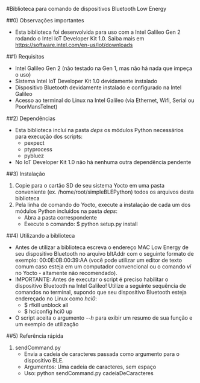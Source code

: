 #Biblioteca para comando de dispositivos Bluetooth Low Energy

##0) Observações importantes
- Esta biblioteca foi desenvolvida para uso com a Intel Galileo Gen 2 rodando o Intel IoT Developer Kit 1.0. Saiba mais em https://software.intel.com/en-us/iot/downloads

##1) Requisitos
- Intel Galileo Gen 2 (não testado na Gen 1, mas não há nada que impeça o uso)
- Sistema Intel IoT Developer Kit 1.0 devidamente instalado
- Dispositivo Bluetooth devidamente instalado e configurado na Intel Galileo
- Acesso ao terminal do Linux na Intel Galileo (via Ethernet, Wifi, Serial ou PoorMansTelnet)

##2) Dependências
- Esta biblioteca inclui na pasta *deps* os módulos Python necessários para execução dos scripts:
	- pexpect
	- ptyprocess
	- pybluez
- No IoT Developer Kit 1.0 não há nenhuma outra dependência pendente

##3) Instalação
1. Copie para o cartão SD de seu sistema Yocto em uma pasta conveniente (ex. /home/root/simpleBLEPython) todos os arquivos desta biblioteca
2. Pela linha de comando do Yocto, execute a instalação de cada um dos módulos Python incluídos na pasta *deps*:
	- Abra a pasta correspondente
	- Execute o comando: $ python setup.py install

##4) Utilizando a biblioteca
- Antes de utilizar a biblioteca escreva o endereço MAC Low Energy de seu dispositivo Bluetooth no arquivo bltAddr com o seguinte formato de exemplo: 00:0E:0B:00:39:AA (você pode utilizar um editor de texto comum caso esteja em um computador convencional ou o comando *vi* no Yocto - altamente não recomendado).
- IMPORTANTE: Antes de executar o script é preciso habilitar o dispositivo Bluetooth na Intel Galileo! Utilize a seguinte sequência de comandos no terminal, supondo que seu dispositivo Bluetooth esteja endereçado no Linux como *hci0*:
	- $ rfkill unblock all
	- $ hciconfig hci0 up
- O script aceita o argumento *--h* para exibir um resumo de sua função e um exemplo de utilização

##5) Referência rápida
1. sendCommand.py
	- Envia a cadeia de caracteres passada como argumento para o dispositivo BLE. 
	- Argumentos: Uma cadeia de caracteres, sem espaço
	- Uso: python sendCommand.py cadeiaDeCaracteres

